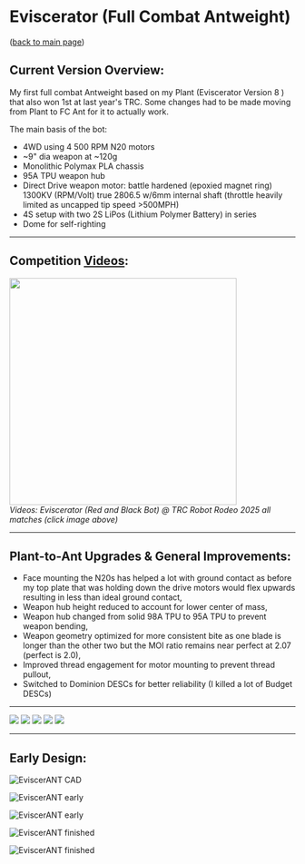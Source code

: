 # Eviscerator (Full Combat Antweight)

([back to main page](../README.md))

## Current Version Overview:

My first full combat Antweight based on my Plant (Eviscerator Version 8 ) that also won 1st at last year's TRC. Some changes had to be made moving from Plant to FC Ant for it to actually work.

The main basis of the bot:
- 4WD using 4 500 RPM N20 motors
- ~9" dia weapon at ~120g
- Monolithic Polymax PLA chassis
- 95A TPU weapon hub
- Direct Drive weapon motor: battle hardened (epoxied magnet ring) 1300KV (RPM/Volt) true 2806.5 w/6mm internal shaft (throttle heavily limited as uncapped tip speed >500MPH)
- 4S setup with two 2S LiPos (Lithium Polymer Battery) in series
- Dome for self-righting

---

## Competition [Videos](https://www.youtube.com/watch?v=IHrKsuDs648&list=PLaajWfdDszmCh5tCpU_RqkM--nwtsRARu):
   <p align="left">
  <a href="https://www.youtube.com/watch?v=IHrKsuDs648&list=PLaajWfdDszmCh5tCpU_RqkM--nwtsRARu">
  <img src="https://img.youtube.com/vi/IHrKsuDs648/maxresdefault.jpg" width="400">
    </a>
    <br>
    <em>Videos:  
  Eviscerator (Red and Black Bot) @ TRC Robot Rodeo 2025 all matches (click image above)</em>
  </p>

---

## Plant-to-Ant Upgrades & General Improvements:
- Face mounting the N20s has helped a lot with ground contact as before my top plate that was holding down the drive motors would flex upwards resulting in less than ideal ground contact,
- Weapon hub height reduced to account for lower center of mass,
- Weapon hub changed from solid 98A TPU to 95A TPU to prevent weapon bending,
- Weapon geometry optimized for more consistent bite as one blade is longer than the other two but the MOI ratio remains near perfect at 2.07 (perfect is 2.0),
- Improved thread engagement for motor mounting to prevent thread pullout,
- Switched to Dominion DESCs for better reliability (I killed a lot of Budget DESCs)

---

<img src="ImagesEviscerANT/c1.jpg"/>

<img src="ImagesEviscerANT/c2.jpg"/>

<img src="ImagesEviscerANT/c3.jpg"/>

<img src="ImagesEviscerANT/c4.jpg"/>

<img src="ImagesEviscerANT/c5.jpg"/>

---

## Early Design:

![EviscerANT CAD](ImagesEviscerANT/a1.png)

![EviscerANT early](ImagesEviscerANT/a3.jpg)

![EviscerANT early](ImagesEviscerANT/a4.jpg)

![EviscerANT finished](ImagesEviscerANT/b1.jpg)

![EviscerANT finished](ImagesEviscerANT/b2.jpg)
